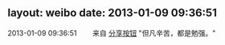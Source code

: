 layout: weibo
date: 2013-01-09 09:36:51
---
2013-01-09 09:36:51  &nbsp;&nbsp;&nbsp;&nbsp;&nbsp;&nbsp; 来自 <a href="http://app.weibo.com/t/feed/cUcI1A" rel="nofollow">分享按钮</a>
"但凡辛苦，都是勉强。" ​​​
